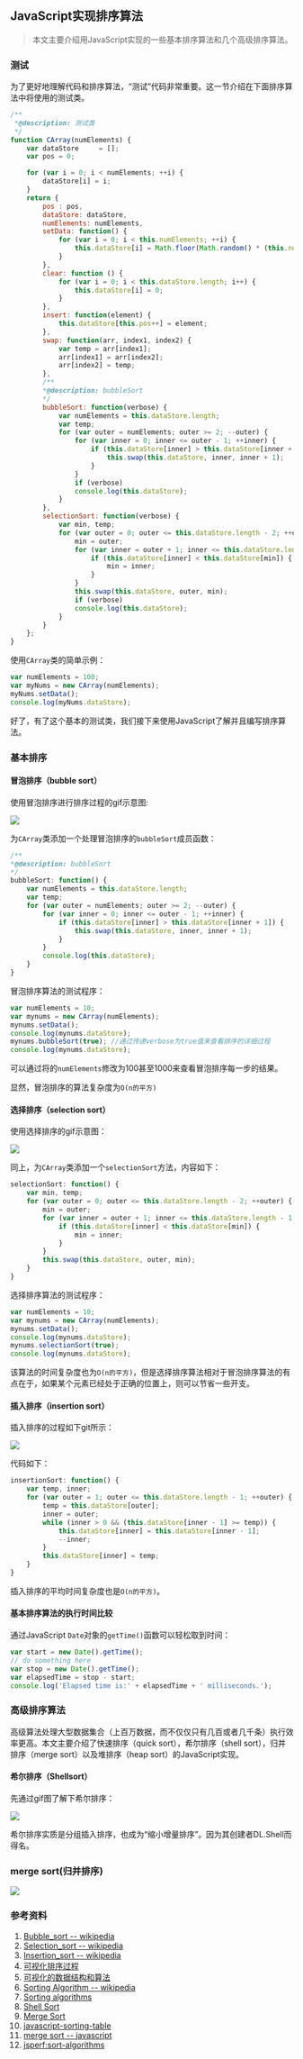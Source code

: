 JavaScript实现排序算法
---
> 本文主要介绍用JavaScript实现的一些基本排序算法和几个高级排序算法。

### 测试

为了更好地理解代码和排序算法，“测试”代码非常重要。这一节介绍在下面排序算法中将使用的测试类。

```javascript
/**
 *@description: 测试类
 */
function CArray(numElements) {
    var dataStore     = [];
    var pos = 0;

    for (var i = 0; i < numElements; ++i) {
        dataStore[i] = i;
    }
    return {
        pos : pos,
        dataStore: dataStore,
        numElements: numElements,
        setData: function() {
            for (var i = 0; i < this.numElements; ++i) {
                this.dataStore[i] = Math.floor(Math.random() * (this.numElements + 1));
            }
        },
        clear: function () {
            for (var i = 0; i < this.dataStore.length; i++) {
                this.dataStore[i] = 0;
            }
        },
        insert: function(element) {
            this.dataStore[this.pos++] = element;
        },
        swap: function(arr, index1, index2) {
            var temp = arr[index1];
            arr[index1] = arr[index2];
            arr[index2] = temp;
        },
        /**
        *@description: bubbleSort
        */
        bubbleSort: function(verbose) {
            var numElements = this.dataStore.length;
            var temp;
            for (var outer = numElements; outer >= 2; --outer) {
                for (var inner = 0; inner <= outer - 1; ++inner) {
                    if (this.dataStore[inner] > this.dataStore[inner + 1]) {
                        this.swap(this.dataStore, inner, inner + 1);
                    }
                }
                if (verbose)
                console.log(this.dataStore);
            }
        },
        selectionSort: function(verbose) {
            var min, temp;
            for (var outer = 0; outer <= this.dataStore.length - 2; ++outer) {
                min = outer;
                for (var inner = outer + 1; inner <= this.dataStore.length - 1; ++inner) {
                    if (this.dataStore[inner] < this.dataStore[min]) {
                        min = inner;
                    }
                }
                this.swap(this.dataStore, outer, min);
                if (verbose)
                console.log(this.dataStore);
            }
        }
    };
}
```

使用`CArray`类的简单示例：

```javascript
var numElements = 100;
var myNums = new CArray(numElements);
myNums.setData();
console.log(myNums.dataStore);
```

好了，有了这个基本的测试类，我们接下来使用JavaScript了解并且编写排序算法。

### 基本排序

#### 冒泡排序（bubble sort）

使用冒泡排序进行排序过程的gif示意图:

![](http://upload.wikimedia.org/wikipedia/commons/3/37/Bubble_sort_animation.gif)

为`CArray`类添加一个处理冒泡排序的`bubbleSort`成员函数：

```javascript
/**
*@description: bubbleSort
*/
bubbleSort: function() {
    var numElements = this.dataStore.length;
    var temp;
    for (var outer = numElements; outer >= 2; --outer) {
        for (var inner = 0; inner <= outer - 1; ++inner) {
            if (this.dataStore[inner] > this.dataStore[inner + 1]) {
                this.swap(this.dataStore, inner, inner + 1);
            }
        }
        console.log(this.dataStore);
    }
}
```

冒泡排序算法的测试程序：

```javascript
var numElements = 10;
var mynums = new CArray(numElements);
mynums.setData();
console.log(mynums.dataStore);
mynums.bubbleSort(true); //通过传递verbose为true值来查看排序的详细过程
console.log(mynums.dataStore);
```

可以通过将的`numElements`修改为100甚至1000来查看冒泡排序每一步的结果。

显然，冒泡排序的算法复杂度为`O(n的平方)`

#### 选择排序（selection sort）

使用选择排序的gif示意图：

![](http://upload.wikimedia.org/wikipedia/commons/b/b0/Selection_sort_animation.gif)

同上，为`CArray`类添加一个`selectionSort`方法，内容如下：

```javascript
selectionSort: function() {
    var min, temp;
    for (var outer = 0; outer <= this.dataStore.length - 2; ++outer) {
        min = outer;
        for (var inner = outer + 1; inner <= this.dataStore.length - 1; ++inner) {
            if (this.dataStore[inner] < this.dataStore[min]) {
                min = inner;
            }
        }
        this.swap(this.dataStore, outer, min);
    }
}
```

选择排序算法的测试程序：

```javascript
var numElements = 10;
var mynums = new CArray(numElements);
mynums.setData();
console.log(mynums.dataStore);
mynums.selectionSort(true);
console.log(mynums.dataStore);
```

该算法的时间复杂度也为`O(n的平方)`，但是选择排序算法相对于冒泡排序算法的有点在于，如果某个元素已经处于正确的位置上，则可以节省一些开支。

#### 插入排序（insertion sort）

插入排序的过程如下git所示：

![](http://upload.wikimedia.org/wikipedia/commons/0/0f/Insertion-sort-example-300px.gif)

代码如下：

```javascript
insertionSort: function() {
    var temp, inner;
    for (var outer = 1; outer <= this.dataStore.length - 1; ++outer) {
        temp = this.dataStore[outer];
        inner = outer;
        while (inner > 0 && (this.dataStore[inner - 1] >= temp)) {
            this.dataStore[inner] = this.dataStore[inner - 1];
            --inner;
        }
        this.dataStore[inner] = temp;
    }
}
```

插入排序的平均时间复杂度也是`O(n的平方)`。

#### 基本排序算法的执行时间比较

通过JavaScript `Date`对象的`getTime()`函数可以轻松取到时间：

```javascript
var start = new Date().getTime();
// do something here
var stop = new Date().getTime();
var elapsedTime = stop - start;
console.log('Elapsed time is:' + elapsedTime + ' milliseconds.');
```

### 高级排序算法

高级算法处理大型数据集合（上百万数据，而不仅仅只有几百或者几千条）执行效率更高。本文主要介绍了快速排序（quick sort），希尔排序（shell sort），归并排序（merge sort）以及堆排序（heap sort）的JavaScript实现。

#### 希尔排序（Shellsort）

先通过gif图了解下希尔排序：

![](http://upload.wikimedia.org/wikipedia/commons/d/d8/Sorting_shellsort_anim.gif)

希尔排序实质是分组插入排序，也成为“缩小增量排序”。因为其创建者DL.Shell而得名。

### merge sort(归并排序)

![](http://upload.wikimedia.org/wikipedia/commons/c/cc/Merge-sort-example-300px.gif)

### 参考资料
1. [Bubble_sort -- wikipedia](http://en.wikipedia.org/wiki/Bubble_sort)
2. [Selection_sort -- wikipedia](http://en.wikipedia.org/wiki/Selection_sort)
3. [Insertion_sort -- wikipedia](http://en.wikipedia.org/wiki/Insertion_sort)
4. [可视化排序过程](http://jsrun.it/norahiko/oxIy)
5. [可视化的数据结构和算法](http://coolshell.cn/articles/4671.html)
6. [Sorting Algorithm -- wikipedia](http://en.wikipedia.org/wiki/Sorting_algorithm)
7. [Sorting algorithms](http://www.sorting-algorithms.com/)
8. [Shell Sort](http://en.wikipedia.org/wiki/Shellsort)
9. [Merge Sort](http://en.wikipedia.org/wiki/Merge_sort)
10. [javascript-sorting-table](http://blog.vjeux.com/2010/javascript/javascript-sorting-table.html)
11. [merge sort -- javascript](http://en.literateprograms.org/Merge_sort_%28JavaScript%29)
12. [jsperf:sort-algorithms](http://jsperf.com/sort-algorithms/28)
